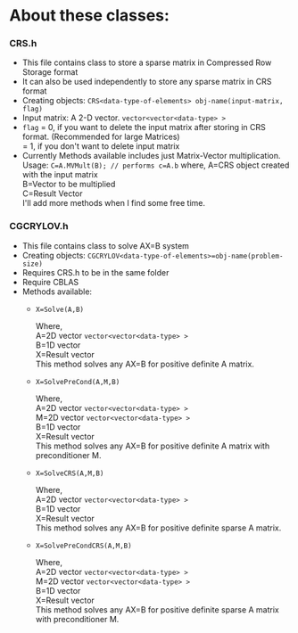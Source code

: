 # About these classes:

### CRS.h

* This file contains class to store a sparse matrix in Compressed Row Storage format
* It can also be used independently to store any sparse matrix in CRS format
* Creating objects: ```CRS<data-type-of-elements> obj-name(input-matrix, flag)```
* Input matrix: A 2-D vector. ```vector<vector<data-type> >```
* ```flag``` = 0, if you want to delete the input matrix after storing in CRS format. (Recommended for large Matrices) <br />
			 = 1, if you don't want to delete input matrix
* Currently Methods available includes just Matrix-Vector multiplication. Usage:
			```C=A.MVMult(B); // performs c=A.b```
				where,
					A=CRS object created with the input matrix <br />
					B=Vector to be multiplied <br />
					C=Result Vector <br />
	I'll add more methods when I find some free time.

### CGCRYLOV.h

* This file contains class to solve AX=B system
* Creating objects: ```CGCRYLOV<data-type-of-elements>=obj-name(problem-size)```
* Requires CRS.h to be in the same folder
* Require CBLAS
* Methods available:
	* ``` X=Solve(A,B) ```

		Where, <br />
			A=2D vector ```vector<vector<data-type> >``` <br />
			B=1D vector <br />
			X=Result vector <br />
		This method solves any AX=B for positive definite A matrix. 

	* ``` X=SolvePreCond(A,M,B) ```

		Where, <br />
			A=2D vector ```vector<vector<data-type> >``` <br />
			M=2D vector ```vector<vector<data-type> >``` <br />
			B=1D vector <br />
			X=Result vector <br />
		This method solves any AX=B for positive definite A matrix with preconditioner M.

	* ``` X=SolveCRS(A,M,B) ``` 

		Where, <br />
			A=2D vector ```vector<vector<data-type> >``` <br />
			B=1D vector <br />
			X=Result vector <br />
		This method solves any AX=B for positive definite sparse A matrix.

	* ``` X=SolvePreCondCRS(A,M,B) ```

		Where, <br />
			A=2D vector ```vector<vector<data-type> >``` <br />
			M=2D vector ```vector<vector<data-type> >``` <br />
			B=1D vector <br />
			X=Result vector <br />
		This method solves any AX=B for positive definite sparse A matrix with preconditioner M.